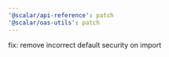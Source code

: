 ```yaml
---
'@scalar/api-reference': patch
'@scalar/oas-utils': patch
---
```


fix: remove incorrect default security on import
